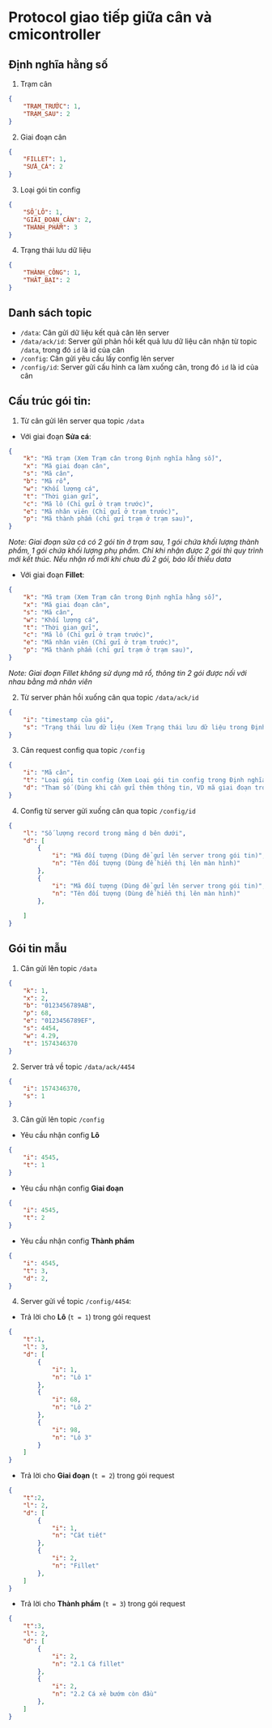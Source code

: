 # Protocol giao tiếp giữa cân và cmicontroller

## Định nghĩa hằng số

1. Trạm cân

```json
{
	"TRẠM_TRƯỚC": 1,
	"TRẠM_SAU": 2
}
```

2. Giai đoạn cân

```json
{
	"FILLET": 1,
	"SỬA_CÁ": 2
}
```

3. Loại gói tin config

```json
{
	"SỐ_LÔ": 1,
	"GIAI_ĐOẠN_CÂN": 2,
	"THÀNH_PHẨM": 3
}
```

4. Trạng thái lưu dữ liệu

```json
{
	"THÀNH_CÔNG": 1,
	"THẤT_BẠI": 2
}
```

## Danh sách topic

-   `/data`: Cân gửi dữ liệu kết quả cân lên server
-   `/data/ack/id`: Server gửi phản hồi kết quả lưu dữ liệu cân nhận từ topic `/data`, trong đó `id` là id của cân
-   `/config`: Cân gửi yêu cầu lấy config lên server
-   `/config/id`: Server gửi cấu hình ca làm xuống cân, trong đó `id` là id của cân

## Cấu trúc gói tin:

1. Từ cân gửi lên server qua topic `/data`

- Với giai đoạn **Sửa cá**:

```json
{
	"k": "Mã trạm (Xem Trạm cân trong Định nghĩa hằng số)",
	"x": "Mã giai đoạn cân",
    "s": "Mã cân",
	"b": "Mã rổ",
    "w": "Khối lượng cá",
    "t": "Thời gian gửi",
	"c": "Mã lô (Chỉ gửi ở trạm trước)",
	"e": "Mã nhân viên (Chỉ gửi ở trạm trước)",
    "p": "Mã thành phẩm (chỉ gửi trạm ở trạm sau)",
}
```
*Note: Giai đoạn sửa cá có 2 gói tin ở trạm sau, 1 gói chứa khối lượng thành phẩm, 1 gói chứa khối lượng phụ phẩm. Chỉ khi nhận  được 2 gói thì quy trình mới kết thúc. Nếu nhận rổ mới khi chưa đủ 2 gói, báo lỗi thiếu data*

- Với giai đoạn **Fillet**:
```json
{
	"k": "Mã trạm (Xem Trạm cân trong Định nghĩa hằng số)",
	"x": "Mã giai đoạn cân",
    "s": "Mã cân",
    "w": "Khối lượng cá",
    "t": "Thời gian gửi",
	"c": "Mã lô (Chỉ gửi ở trạm trước)",
	"e": "Mã nhân viên (Chỉ gửi ở trạm trước)",
    "p": "Mã thành phẩm (chỉ gửi trạm ở trạm sau)",
}
```
*Note: Giai đoạn Fillet không sử dụng mã rổ, thông tin 2 gói được nối với nhau bằng mã nhân viên*

2. Từ server phản hồi xuống cân qua topic `/data/ack/id`

```json
{
    "i": "timestamp của gói",
    "s": "Trạng thái lưu dữ liệu (Xem Trạng thái lưu dữ liệu trong Định nghĩa hằng số)"
}
```

3. Cân request config qua topic `/config`

```json
{
    "i": "Mã cân",
    "t": "Loại gói tin config (Xem Loại gói tin config trong Định nghĩa hằng số)",
	"d": "Tham số (Dùng khi cần gửi thêm thông tin, VD mã giai đoạn trong config lấy thành phẩm)"
}
```

4. Config từ server gửi xuống cân qua topic `/config/id`

```json
{
    "l": "Số lượng record trong mảng d bên dưới",
    "d": [
        {
            "i": "Mã đối tượng (Dùng để gửi lên server trong gói tin)",
            "n": "Tên đối tượng (Dùng để hiển thị lên màn hình)"
        },
        {
            "i": "Mã đối tượng (Dùng để gửi lên server trong gói tin)",
            "n": "Tên đối tượng (Dùng để hiển thị lên màn hình)"
        },
       
    ]
}
```

## Gói tin mẫu

1. Cân gửi lên topic `/data`

```json
{
	"k": 1,
	"x": 2,
	"b": "0123456789AB",
	"p": 68,
	"e": "0123456789EF",
	"s": 4454,
	"w": 4.29,
	"t": 1574346370
}
```

2. Server trả về topic `/data/ack/4454`

```json
{
	"i": 1574346370,
	"s": 1
}
```

3. Cân gửi lên topic `/config`

-   Yêu cầu nhận config **Lô**

```json
{
	"i": 4545,
	"t": 1
}
```

-   Yêu cầu nhận config **Giai đoạn**

```json
{
	"i": 4545,
	"t": 2
}
```

-   Yêu cầu nhận config **Thành phẩm**

```json
{
	"i": 4545,
	"t": 3,
	"d": 2,
}
```

4. Server gửi về topic `/config/4454`:

-   Trả lời cho **Lô** (`t = 1`) trong gói request

```json
{
	"t":1,
	"l": 3,
	"d": [
		{
			"i": 1,
			"n": "Lô 1"
		},
		{
			"i": 68,
			"n": "Lô 2"
		},
		{
			"i": 98,
			"n": "Lô 3"
		}
	]
}
```

-   Trả lời cho **Giai đoạn** (`t = 2`) trong gói request

```json
{
	"t":2,
	"l": 2,
	"d": [
        {
			"i": 1,
			"n": "Cắt tiết"
		},
		{
			"i": 2,
			"n": "Fillet"
        },
	]
}
```

-   Trả lời cho **Thành phẩm** (`t = 3`) trong gói request

```json
{	
	"t":3,
	"l": 2,
	"d": [
		{
			"i": 2,
			"n": "2.1 Cá fillet"
		},
		{
			"i": 2,
			"n": "2.2 Cá xẻ bướm còn đầu"
		},
	]
}
```

